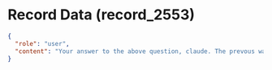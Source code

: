 # Record Data (record_2553)

```json
{
  "role": "user",
  "content": "Your answer to the above question, claude. The prevous was gemini. "
}
```
